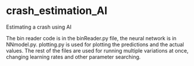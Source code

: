 # crash_estimation_AI
Estimating a crash using AI

The bin reader code is in the binReader.py file, the neural network is in NNmodel.py.
plotting.py is used for plotting the predictions and the actual values.
The rest of the files are used for running multiple variations at once, changing learning rates and other parameter searching.
